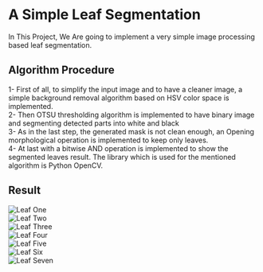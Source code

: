 # A Simple Leaf Segmentation
In This Project, We Are going to implement a very simple image processing based leaf segmentation.
<br />

## Algorithm Procedure
1- First of all, to simplify the input image and to have a cleaner image, a simple background removal algorithm based on HSV color
space is implemented.
<br />
2- Then OTSU thresholding algorithm is implemented to have binary image and segmenting detected parts into white and black
<br />
3- As in the last step, the generated mask is not clean enough, an Opening morphological
operation is implemented to keep only leaves.
<br />
4- At last with a bitwise AND operation is implemented to show the segmented leaves result.
The library which is used for the mentioned algorithm is Python OpenCV.
## Result

![Leaf One](https://github.com/ahmad-sohrabi/leaf_segmentation/blob/main/result/Leaf%20Process%201.png?raw=true)
<br />
![Leaf Two](https://github.com/ahmad-sohrabi/leaf_segmentation/blob/main/result/Leaf%20Process%202.png?raw=true)
<br />
![Leaf Three](https://github.com/ahmad-sohrabi/leaf_segmentation/blob/main/result/Leaf%20Process%203.png?raw=true)
<br />
![Leaf Four](https://github.com/ahmad-sohrabi/leaf_segmentation/blob/main/result/Leaf%20Process%204.png?raw=true)
<br />
![Leaf Five](https://github.com/ahmad-sohrabi/leaf_segmentation/blob/main/result/Leaf%20Process%205.png?raw=true)
<br />
![Leaf Six](https://github.com/ahmad-sohrabi/leaf_segmentation/blob/main/result/Leaf%20Process%206.png?raw=true)
<br />
![Leaf Seven](https://github.com/ahmad-sohrabi/leaf_segmentation/blob/main/result/Leaf%20Process%207.png?raw=true)
<br />



